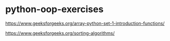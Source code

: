 # python-oop-exercises

https://www.geeksforgeeks.org/array-python-set-1-introduction-functions/

https://www.geeksforgeeks.org/sorting-algorithms/
